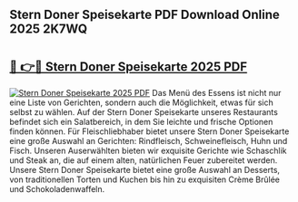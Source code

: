 ## Stern Doner Speisekarte PDF Download Online 2025 2K7WQ

# <h2><a href="http://gc84yug.nevu.top/?p=Stern+Doner+Speisekarte">🔗 👉🔴 Stern Doner Speisekarte 2025 PDF</a></h2>

[![Stern Doner Speisekarte 2025 PDF](https://i.imgur.com/dBaPXMq.png)](http://gc84yug.nevu.top/?p=Stern+Doner+Speisekarte)
Das Menü des Essens ist nicht nur eine Liste von Gerichten, sondern auch die Möglichkeit, etwas für sich selbst zu wählen. Auf der Stern Doner Speisekarte unseres Restaurants befindet sich ein Salatbereich, in dem Sie leichte und frische Optionen finden können. Für Fleischliebhaber bietet unsere Stern Doner Speisekarte eine große Auswahl an Gerichten: Rindfleisch, Schweinefleisch, Huhn und Fisch. Unseren Auserwählten bieten wir exquisite Gerichte wie Schaschlik und Steak an, die auf einem alten, natürlichen Feuer zubereitet werden. Unsere Stern Doner Speisekarte bietet eine große Auswahl an Desserts, von traditionellen Torten und Kuchen bis hin zu exquisiten Crème Brûlée und Schokoladenwaffeln.
